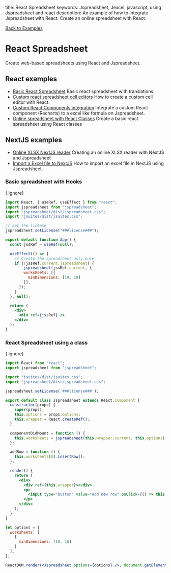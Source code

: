 title: React Spreadsheet
keywords: Jspreadsheet, Jexcel, javascript, using Jspreadsheet and react
description: An example of how to integrate Jspreadsheet with React. Create an online spreadsheet with React.

[Back to Examples](/docs/v9/examples "Back to the examples section")

# React Spreadsheet

Create web-based spreadsheets using React and Jspreadsheet. 

## React examples

 

  * [Basic React Spreadsheet](https://codesandbox.io/s/react-spreadsheet-trlh0o)
Basic react spreadsheet with translations. 
  * [Custom react spreadsheet cell editors](https://codesandbox.io/s/react-spreadsheet-with-a-custom-editor-ic6h3l)
How to create a custom cell editor with React. 
  * [Custom React Components integration](https://codesandbox.io/s/react-components-on-jspreadsheet-k7wc4c)
Integrate a custom React component (Recharts) to a excel like formula on Jspreadsheet. 
  * [Online spreadsheet with React Classes](https://codesandbox.io/s/react-spreadsheet-8u1ii)
Create a basic react spreadsheet using React classes 
 

## NextJS examples

 

  * [Online XLSX NextJS reader](https://codesandbox.io/s/jspreadsheet-and-nextjs-6fhsz)
Creating an online XLSX reader with NextJS and Jspreadsheet 
  * [Import a Excel file to NextJS](https://codesandbox.io/s/nextjs-spreadsheet-52mr2z)
How to import an excel file in NextJS using Jspreadsheet. 
 

### Basic spreadsheet with Hooks

{.ignore}
```jsx
import React, { useRef, useEffect } from "react";
import jspreadsheet from "jspreadsheet";
import "jspreadsheet/dist/jspreadsheet.css";
import "jsuites/dist/jsuites.css";

// Set the license
jspreadsheet.setLicense("###license###");

export default function App() {
  const jssRef = useRef(null);

  useEffect(() => {
    // Create the spreadsheet only once
    if (!jssRef.current.jspreadsheet) {
        jspreadsheet(jssRef.current, {
        worksheets: [{
          minDimensions: [10, 10]
        }],
      });
    }
  }, null);

  return (
    <div>
      <div ref={jssRef} />
    </div>
  );
}
```
  

### React Spreadsheet using a class



{.ignore}
```jsx
import React from "react";
import jspreadsheet from "jspreadsheet";

import "jsuites/dist/jsuites.css";
import "jspreadsheet/dist/jspreadsheet.css";

jspreadsheet.setLicense('###license###');

export default class Jspreadsheet extends React.Component {
  constructor(props) {
    super(props);
    this.options = props.options;
    this.wrapper = React.createRef();
  }

  componentDidMount = function () {
    this.worksheets = jspreadsheet(this.wrapper.current, this.options);
  };

  addRow = function () {
    this.worksheets[0].insertRow();
  };

  render() {
    return (
      <div>
        <div ref={this.wrapper}></div>
        <p>
          <input type="button" value="Add new row" onClick={() => this.addRow()} className="jss_object" />
        </p>
      </div>
    );
  }
}

let options = {
  worksheets: [
    {
      minDimensions: [10, 10]
    }
  ],
};

ReactDOM.render(<Jspreadsheet options={options} />, document.getElementById("root"));
```
 
